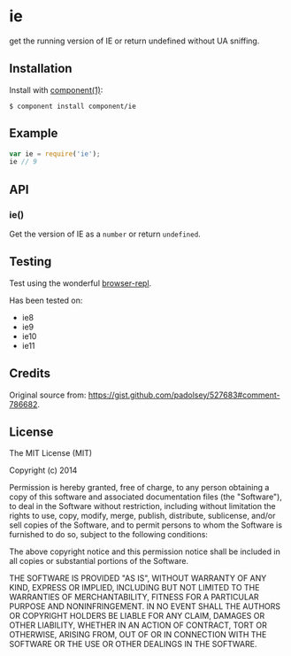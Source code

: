 
# ie

  get the running version of IE or return undefined without UA sniffing.

## Installation

  Install with [component(1)](http://component.io):

    $ component install component/ie

## Example

```js
var ie = require('ie');
ie // 9
```

## API

### ie()

Get the version of IE as a `number` or return `undefined`.

## Testing

Test using the wonderful [browser-repl](https://github.com/cloudup/browser-repl).

Has been tested on:

  - ie8
  - ie9
  - ie10
  - ie11

## Credits

Original source from: https://gist.github.com/padolsey/527683#comment-786682.

## License

  The MIT License (MIT)

  Copyright (c) 2014 <copyright holders>

  Permission is hereby granted, free of charge, to any person obtaining a copy
  of this software and associated documentation files (the "Software"), to deal
  in the Software without restriction, including without limitation the rights
  to use, copy, modify, merge, publish, distribute, sublicense, and/or sell
  copies of the Software, and to permit persons to whom the Software is
  furnished to do so, subject to the following conditions:

  The above copyright notice and this permission notice shall be included in
  all copies or substantial portions of the Software.

  THE SOFTWARE IS PROVIDED "AS IS", WITHOUT WARRANTY OF ANY KIND, EXPRESS OR
  IMPLIED, INCLUDING BUT NOT LIMITED TO THE WARRANTIES OF MERCHANTABILITY,
  FITNESS FOR A PARTICULAR PURPOSE AND NONINFRINGEMENT. IN NO EVENT SHALL THE
  AUTHORS OR COPYRIGHT HOLDERS BE LIABLE FOR ANY CLAIM, DAMAGES OR OTHER
  LIABILITY, WHETHER IN AN ACTION OF CONTRACT, TORT OR OTHERWISE, ARISING FROM,
  OUT OF OR IN CONNECTION WITH THE SOFTWARE OR THE USE OR OTHER DEALINGS IN
  THE SOFTWARE.
